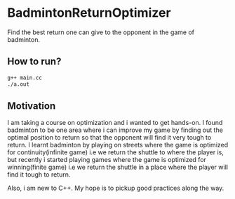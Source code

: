 # BadmintonReturnOptimizer
Find the best return one can give to the opponent in the game of badminton.

## How to run?
```sh
g++ main.cc
./a.out
```

## Motivation
I am taking a course on optimization and i wanted to get hands-on. I found badminton to be one area where i can improve my game by finding out the optimal position to return so that the opponent will find it very tough to return. I learnt badminton by playing on streets where the game is optimized for continuity(infinite game) i.e we return the shuttle to where the player is, but recently i started playing games where the game is optimized for winning(finite game) i.e we return the shuttle in a place where the player will find it tough to return.    

Also, i am new to C++. My hope is to pickup good practices along the way.
